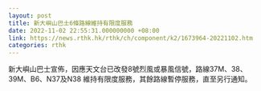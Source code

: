 ```yaml
---
layout: post
title: 新大嶼山巴士6條路線維持有限度服務
date: 2022-11-02 22:55:31.000000000 +08:00
link: https://news.rthk.hk/rthk/ch/component/k2/1673964-20221102.htm
categories: rthk
---
```


新大嶼山巴士宣佈，因應天文台已改發8號烈風或暴風信號，路線37M、38、39M、B6、N37及N38 維持有限度服務，其餘路線暫停服務，直至另行通知。
